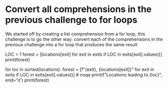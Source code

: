 # Convert all comprehensions in the previous challenge to for loops

We started off by creating a list comprehension from a for loop, this challenge is to go the other way: convert each of the comprehensions in the previous challenge into a for loop that produces the same result

LOC = 1
forest = [locations[exit] for exit in exits if LOC in exits[exit].values()]
print(forest)

for loc in sorted(locations):
    forest = [f"{exit}, {locations[exit]}" for exit in exits if LOC in exits[exit].values()]  # noqa
    print(f"Locations leading to {loc}", end='\t')
    print(forest)
